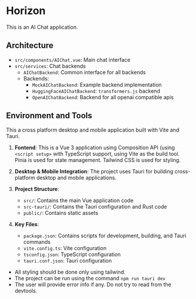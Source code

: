 # Horizon

This is an AI Chat application.

## Architecture

- `src/components/AIChat.vue`: Main chat interface
- `src/services`: Chat backends
  - `AIChatBackend`: Common interface for all backends
  - Backends:
    - `MockAIChatBackend`: Example backend implementation
    - `HuggingFaceAIChatBackend`: `transformers.js` backend
    - `OpenAIChatBackend`: Backend for all openai compatible apis

## Environment and Tools

This a cross platform desktop and mobile application built with Vite and Tauri.

1. **Fontend**: This is a Vue 3 application using Composition API (using `<script setup>` with TypeScript support, using Vite as the build tool. Pinia is used for state management. Tailwind CSS is used for styling.

2. **Desktop & Mobile Integration**: The project uses Tauri for building cross-platform desktop and mobile applications.

3. **Project Structure**:
   - `src/`: Contains the main Vue application code
   - `src-tauri/`: Contains the Tauri configuration and Rust code
   - `public/`: Contains static assets

4. **Key Files**:
   - `package.json`: Contains scripts for development, building, and Tauri commands
   - `vite.config.ts`: Vite configuration
   - `tsconfig.json`: TypeScript configuration
   - `tauri.conf.json`: Tauri configuration

- All styling should be done only using tailwind.
- The project can be run using the command `npm run tauri dev`
- The user will provide error info if any. Do not try to read from the devtools.
